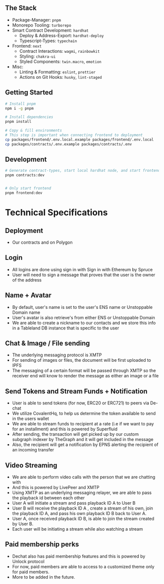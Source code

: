 ## The Stack

- Package-Manager: `pnpm`
- Monorepo Tooling: `turborepo`
- Smart Contract Development: `hardhat`
  - Deploy & Address-Export: `hardhat-deploy`
  - Typescript-Types: `typechain`
- Frontend: `next`
  - Contract Interactions: `wagmi`, `rainbowkit`
  - Styling: `chakra-ui`
  - Styled Components: `twin.macro`, `emotion`
- Misc:
  - Linting & Formatting: `eslint`, `prettier`
  - Actions on Git Hooks: `husky`, `lint-staged`

## Getting Started

```bash
# Install pnpm
npm i -g pnpm

# Install dependencies
pnpm install

# Copy & fill environments
# This step is important when connecting frontend to deployment
cp packages/frontend/.env.local.example packages/frontend/.env.local
cp packages/contracts/.env.example packages/contracts/.env
```

## Development

```bash
# Generate contract-types, start local hardhat node, and start frontend with turborepo
pnpm contracts:dev


# Only start frontend
pnpm frontend:dev
```


# Technical Specifications
## Deployment
- Our contracts and on Polygon

## Login 
- All logins are done using sign in with Sign in with Ethereum by Spruce
- User will need to sign a message that proves that the user is the owner of the address

## Name + Avatar
- By default, user's name is set to the user's ENS name or Unstoppable Domain name
- User's avatar is also retrieve's from either ENS or Unstoppable Domain
- We are able to create a nickname to our contacts and we store this info in a Tableland DB instance that is specific to the user

## Chat & Image / File sending
- The underlying messaging protocol is XMTP
- For sending of images or files, the document will be first uploaded to IPFS
- The messaging of a certain format will be passed through XMTP so the receiver end will know to render the message as either an image or a file

## Send Tokens and Stream Funds + Notification
- User is able to send tokens (for now, ERC20 or ERC721) to peers via De-chat
- We utilize CovalentHq, to help us determine the token available to send in the users wallet
- We are able to stream funds to recipient at a rate (i.e if we want to pay for an installment) and this is powered by Superfluid
- After sending, the transaction will get picked up by our custom subgraph indexer by TheGraph and it will get included in the message
- Also, the recipient will get a notification by EPNS alerting the recipient of an incoming transfer


## Video Streaming
- We are able to perform video calls with the person that we are chatting with
- And this is powered by LivePeer and XMTP
- Using XMTP as an underlying messaging relayer, we are able to pass the playback id between each other
- User A will initiate a stream and pass playback ID A to User B
- User B will receive the playback ID A , create a stream of his own, join the playback ID A, and pass his own playback ID B back to User A.
- User A, once received playback ID B, is able to join the stream created by User B.
- Each user will be initiating a stream while also watching a stream

## Paid membership perks
- Dechat also has paid membership features and this is powered by Unlock protocol
- For now, paid members are able to access to a customized theme only for paid members.
- More to be added in the future.
